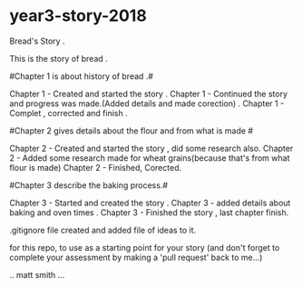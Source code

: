 # year3-story-2018
Bread's Story .

This is the story of bread .

#Chapter 1 is about history of bread .#

Chapter 1 - Created and started the story .
Chapter 1 - Continued the story and progress was made.(Added details and made corection) .
Chapter 1 - Complet , corrected and finish .

#Chapter 2 gives details about the flour and from what is made #

Chapter 2 - Created and started the story , did some research also.
Chapter 2 - Added some research made for wheat grains(because that's from what flour is made)
Chapter 2 - Finished, Corected.

#Chapter 3 describe the baking process.#

Chapter 3 - Started and created the story .
Chapter 3 - added details about baking and oven times .
Chapter 3 - Finished the story , last chapter finish.


.gitignore file created and added file of ideas to it.


for this repo, to use as a starting point for your story
(and don't forget to complete your assessment by making a 'pull request' back to me...)

.. matt smith ...
